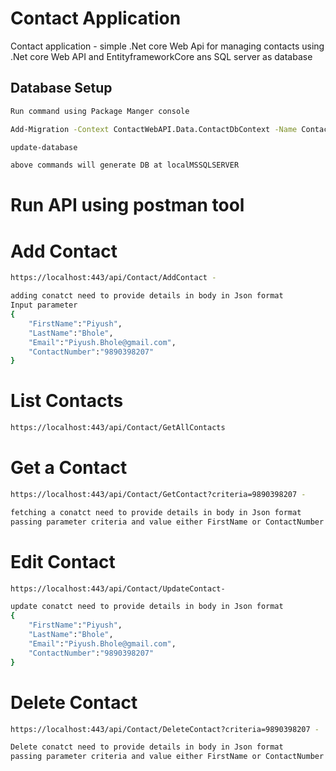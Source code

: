# Contact Application 
Contact application - simple .Net core Web Api for managing contacts using .Net core Web API and EntityframeworkCore ans SQL server as database


## Database Setup

```bash
Run command using Package Manger console 

Add-Migration -Context ContactWebAPI.Data.ContactDbContext -Name ContactInfo

update-database

above commands will generate DB at localMSSQLSERVER
```

# Run API using postman tool

# Add Contact
```bash
https://localhost:443/api/Contact/AddContact -  

adding conatct need to provide details in body in Json format
Input parameter
{
	"FirstName":"Piyush",
	"LastName":"Bhole",
	"Email":"Piyush.Bhole@gmail.com",
	"ContactNumber":"9890398207"
}
```
# List Contacts
```bash
https://localhost:443/api/Contact/GetAllContacts

```
# Get a Contact
```bash
https://localhost:443/api/Contact/GetContact?criteria=9890398207 -

fetching a conatct need to provide details in body in Json format
passing parameter criteria and value either FirstName or ContactNumber or Email
```
# Edit Contact
```bash
https://localhost:443/api/Contact/UpdateContact-

update conatct need to provide details in body in Json format
{
	"FirstName":"Piyush",
	"LastName":"Bhole",
	"Email":"Piyush.Bhole@gmail.com",
	"ContactNumber":"9890398207"
}
```
# Delete Contact
```bash
https://localhost:443/api/Contact/DeleteContact?criteria=9890398207 - 

Delete conatct need to provide details in body in Json format
passing parameter criteria and value either FirstName or ContactNumber or Email
```

